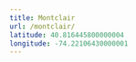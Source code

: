 ```yaml
---
title: Montclair
url: /montclair/
latitude: 40.816445800000004
longitude: -74.22106430000001
---
```

